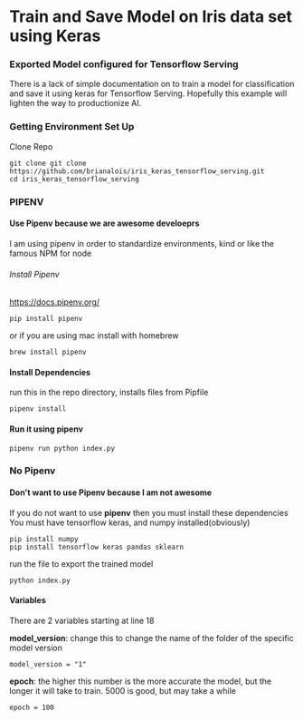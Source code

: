 # Train and Save Model on Iris data set using Keras
### Exported Model configured for Tensorflow Serving

There is a lack of simple documentation on to train a model for classification 
and save it using keras for Tensorflow Serving. Hopefully this example will lighten the way to productionize 
AI.


### Getting Environment Set Up
Clone Repo
```angular2html
git clone git clone https://github.com/brianalois/iris_keras_tensorflow_serving.git
cd iris_keras_tensorflow_serving
```

### PIPENV
#### Use Pipenv because we are awesome develoeprs
I am using pipenv in order to standardize environments, kind or like the famous NPM for node

###### Install Pipenv
https://docs.pipenv.org/
```angular2html
pip install pipenv
```
or if you are using mac install with homebrew
```angular2html
brew install pipenv
```

#### Install Dependencies
run this in the repo directory, installs files from Pipfile
```angular2html
pipenv install
```
#### Run it using pipenv
```angular2html
pipenv run python index.py
```
### No Pipenv
#### Don't want to use Pipenv because I am not awesome
If you do not want to use **pipenv** then you must install these dependencies
You must have tensorflow keras, and numpy installed(obviously)
```angular2html
pip install numpy
pip install tensorflow keras pandas sklearn
```
run the file to export the trained model
```angular2html
python index.py
```
#### Variables

There are 2 variables starting at line 18

**model_version**: change this to change the 
name of the folder of the specific model version
```angular2html
model_version = "1"
```
**epoch**: the higher this number is the more accurate the model, but the longer it will take to train. 5000 is good, but may take a while
```angular2html
epoch = 100
```

